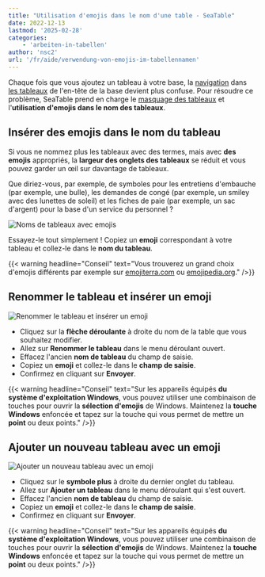 ```yaml
---
title: "Utilisation d'emojis dans le nom d'une table - SeaTable"
date: 2022-12-13
lastmod: '2025-02-28'
categories:
    - 'arbeiten-in-tabellen'
author: 'nsc2'
url: '/fr/aide/verwendung-von-emojis-im-tabellennamen'
---
```


Chaque fois que vous ajoutez un tableau à votre base, la [navigation](https://seatable.io/fr/docs/arbeiten-in-tabellen/nach-einer-tabelle-suchen/) dans [les tableaux](https://seatable.io/fr/docs/arbeiten-in-tabellen/nach-einer-tabelle-suchen/) de l'en-tête de la base devient plus confuse. Pour résoudre ce problème, SeaTable prend en charge le [masquage des tableaux](https://seatable.io/fr/docs/arbeiten-in-tabellen/tabellen-ausblenden/) et l'**utilisation d'emojis dans le nom des tableaux**.

## Insérer des emojis dans le nom du tableau

Si vous ne nommez plus les tableaux avec des termes, mais avec **des emojis** appropriés, la **largeur des onglets des tableaux** se réduit et vous pouvez garder un œil sur davantage de tableaux.

Que diriez-vous, par exemple, de symboles pour les entretiens d'embauche (par exemple, une bulle), les demandes de congé (par exemple, un smiley avec des lunettes de soleil) et les fiches de paie (par exemple, un sac d'argent) pour la base d'un service du personnel ?

![Noms de tableaux avec emojis](https://seatable.io/wp-content/uploads/2022/12/Tabellennamen-mit-Emojis.png)

Essayez-le tout simplement ! Copiez un **emoji** correspondant à votre tableau et collez-le dans le **nom du tableau**.

{{< warning  headline="Conseil"  text="Vous trouverez un grand choix d'emojis différents par exemple sur [emojiterra.com](https://emojiterra.com) ou [emojipedia.org](https://emojipedia.org/)." />}}

## Renommer le tableau et insérer un emoji

![Renommer le tableau et insérer un emoji](https://seatable.io/wp-content/uploads/2022/12/Tabelle-umbenennen-und-Emoji-einfuegen.gif)

- Cliquez sur la **flèche déroulante** à droite du nom de la table que vous souhaitez modifier.
- Allez sur **Renommer le tableau** dans le menu déroulant ouvert.
- Effacez l'ancien **nom de tableau** du champ de saisie.
- Copiez un **emoji** et collez-le dans le **champ de saisie**.
- Confirmez en cliquant sur **Envoyer**.

{{< warning  headline="Conseil"  text="Sur les appareils équipés **du système d'exploitation Windows**, vous pouvez utiliser une combinaison de touches pour ouvrir la **sélection d'emojis** de Windows. Maintenez la **touche Windows** enfoncée et tapez sur la touche qui vous permet de mettre un **point** ou deux points." />}}

## Ajouter un nouveau tableau avec un emoji

![Ajouter un nouveau tableau avec un emoji](https://seatable.io/wp-content/uploads/2022/12/Tabelle-mit-Emoji-neu-hinzufuegen.gif)

- Cliquez sur le **symbole plus** à droite du dernier onglet du tableau.
- Allez sur **Ajouter un tableau** dans le menu déroulant qui s'est ouvert.
- Effacez l'ancien **nom de tableau** du champ de saisie.
- Copiez un **emoji** et collez-le dans le **champ de saisie**.
- Confirmez en cliquant sur **Envoyer**.

{{< warning  headline="Conseil"  text="Sur les appareils équipés **du système d'exploitation Windows**, vous pouvez utiliser une combinaison de touches pour ouvrir la **sélection d'emojis** de Windows. Maintenez la **touche Windows** enfoncée et tapez sur la touche qui vous permet de mettre un **point** ou deux points." />}}
